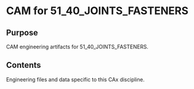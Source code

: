 # CAM for 51_40_JOINTS_FASTENERS

## Purpose
CAM engineering artifacts for 51_40_JOINTS_FASTENERS.

## Contents
Engineering files and data specific to this CAx discipline.
